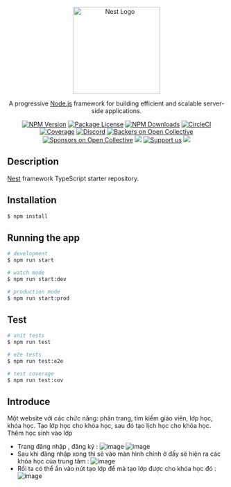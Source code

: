 <p align="center">
  <a href="http://nestjs.com/" target="blank"><img src="https://nestjs.com/img/logo-small.svg" width="200" alt="Nest Logo" /></a>
</p>

[circleci-image]: https://img.shields.io/circleci/build/github/nestjs/nest/master?token=abc123def456
[circleci-url]: https://circleci.com/gh/nestjs/nest

  <p align="center">A progressive <a href="http://nodejs.org" target="_blank">Node.js</a> framework for building efficient and scalable server-side applications.</p>
    <p align="center">
<a href="https://www.npmjs.com/~nestjscore" target="_blank"><img src="https://img.shields.io/npm/v/@nestjs/core.svg" alt="NPM Version" /></a>
<a href="https://www.npmjs.com/~nestjscore" target="_blank"><img src="https://img.shields.io/npm/l/@nestjs/core.svg" alt="Package License" /></a>
<a href="https://www.npmjs.com/~nestjscore" target="_blank"><img src="https://img.shields.io/npm/dm/@nestjs/common.svg" alt="NPM Downloads" /></a>
<a href="https://circleci.com/gh/nestjs/nest" target="_blank"><img src="https://img.shields.io/circleci/build/github/nestjs/nest/master" alt="CircleCI" /></a>
<a href="https://coveralls.io/github/nestjs/nest?branch=master" target="_blank"><img src="https://coveralls.io/repos/github/nestjs/nest/badge.svg?branch=master#9" alt="Coverage" /></a>
<a href="https://discord.gg/G7Qnnhy" target="_blank"><img src="https://img.shields.io/badge/discord-online-brightgreen.svg" alt="Discord"/></a>
<a href="https://opencollective.com/nest#backer" target="_blank"><img src="https://opencollective.com/nest/backers/badge.svg" alt="Backers on Open Collective" /></a>
<a href="https://opencollective.com/nest#sponsor" target="_blank"><img src="https://opencollective.com/nest/sponsors/badge.svg" alt="Sponsors on Open Collective" /></a>
  <a href="https://paypal.me/kamilmysliwiec" target="_blank"><img src="https://img.shields.io/badge/Donate-PayPal-ff3f59.svg"/></a>
    <a href="https://opencollective.com/nest#sponsor"  target="_blank"><img src="https://img.shields.io/badge/Support%20us-Open%20Collective-41B883.svg" alt="Support us"></a>
  <a href="https://twitter.com/nestframework" target="_blank"><img src="https://img.shields.io/twitter/follow/nestframework.svg?style=social&label=Follow"></a>
</p>
  <!--[![Backers on Open Collective](https://opencollective.com/nest/backers/badge.svg)](https://opencollective.com/nest#backer)
  [![Sponsors on Open Collective](https://opencollective.com/nest/sponsors/badge.svg)](https://opencollective.com/nest#sponsor)-->

## Description

[Nest](https://github.com/nestjs/nest) framework TypeScript starter repository.

## Installation

```bash
$ npm install
```

## Running the app

```bash
# development
$ npm run start

# watch mode
$ npm run start:dev

# production mode
$ npm run start:prod
```

## Test

```bash
# unit tests
$ npm run test

# e2e tests
$ npm run test:e2e

# test coverage
$ npm run test:cov
```

## Introduce 

Một website với các chức năng: phân trang, tìm kiếm giáo viên, lớp học, khóa học. Tạo lớp học cho khóa học, sau đó tạo lịch học cho khóa học. Thêm học sinh vào lớp

- Trang đăng nhập , đăng ký :
    ![image](https://github.com/NVT-21/quanlytrungtamdaotao/assets/116005839/8e0312ae-7e4d-4797-b0cf-20e8397e0c97)
  ![image](https://github.com/NVT-21/quanlytrungtamdaotao/assets/116005839/67dd16dd-eb01-49ad-8bf5-f04857778986)
- Sau khi đăng nhập xong thì sẽ vào màn hình chính ở đấy sẽ hiện ra các khóa học của trung tâm :
  ![image](https://github.com/NVT-21/quanlytrungtamdaotao/assets/116005839/a3fa60c7-1873-481d-ad32-5ee6801dd7df)
- Rồi ta có thể ấn vào nút tạo lớp để mà tạo lớp được cho khóa học đó :
  ![image](https://github.com/NVT-21/quanlytrungtamdaotao/assets/116005839/c53397ad-a2a0-4d72-88fe-8beb667f379f)









